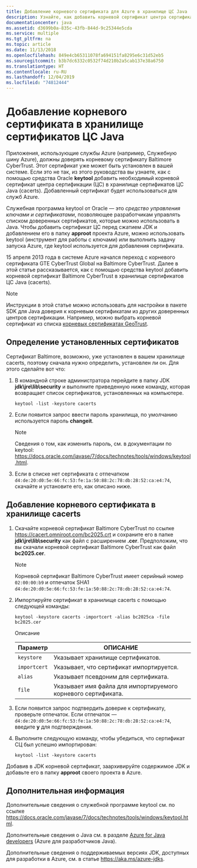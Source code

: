 ```yaml
---
title: Добавление корневого сертификата для Azure в хранилище ЦС Java
description: Узнайте, как добавить корневой сертификат центра сертификации (ЦС) в хранилище сертификатов ЦС Java (cacerts) для использования в Microsoft Azure.
documentationcenter: java
ms.assetid: d3699b0a-835c-43fb-844d-9c25344e5cda
ms.service: multiple
ms.tgt_pltfrm: na
ms.topic: article
ms.date: 11/13/2018
ms.openlocfilehash: 849e4cb65311078fa694151fa8295e6c31d52eb5
ms.sourcegitcommit: b3b7dc6332c0532f74d210b2a5cab137e38a6750
ms.translationtype: HT
ms.contentlocale: ru-RU
ms.lasthandoff: 12/04/2019
ms.locfileid: "74812444"
---
```

# <a name="adding-a-root-certificate-to-the-java-ca-certificates-store"></a>Добавление корневого сертификата в хранилище сертификатов ЦС Java

Приложения, использующие службы Azure (например, Служебную шину Azure), должны доверять корневому сертификату Baltimore CyberTrust. Этот сертификат уже может быть установлен в вашей системе. Если это не так, из этого руководства вы узнаете, как с помощью средства Oracle **keytool** добавить необходимый корневой сертификат центра сертификации (ЦС) в хранилище сертификатов ЦС Java (cacerts). Добавленный сертификат будет использоваться для служб Azure.

Служебная программа keytool от Oracle — это _средство управления ключами и сертификатами_, позволяющее разработчикам управлять списком доверенных сертификатов, которые можно использовать в Java. Чтобы добавить сертификат ЦС перед сжатием JDK и добавлением его в папку **approot** проекта Azure, можно использовать keytool (инструмент для работы с ключами) или выполнить задачу запуска Azure, где keytool используется для добавления сертификата.

15 апреля 2013 года в системе Azure начался переход с корневого сертификата GTE CyberTrust Global на Baltimore CyberTrust. Далее в этой статье рассказывается, как с помощью средства keytool добавить корневой сертификат Baltimore CyberTrust в хранилище сертификатов ЦС Java (cacerts).

> [!NOTE]
> 
> Инструкции в этой статье можно использовать для настройки в пакете SDK для Java доверия к корневым сертификатам из других доверенных центров сертификации. Например, можно выбрать корневой сертификат из списка [корневых сертификатах GeoTrust](https://www.geotrust.com/resources/root-certificates/).
> 

## <a name="determining-which-root-certificates-are-installed"></a>Определение установленных сертификатов

Сертификат Baltimore, возможно, уже установлен в вашем хранилище cacerts, поэтому сначала нужно определить, установлен ли он. Для этого сделайте вот что:

1. В командной строке администратора перейдите в папку JDK **jdk\jre\lib\security** и выполните приведенную ниже команду, которая возвращает список сертификатов, установленных на компьютере.

   ```shell
   keytool -list -keystore cacerts
   ```

1. Если появится запрос ввести пароль хранилища, по умолчанию используется пароль **changeit**.

   > [!NOTE]
   > 
   > Сведения о том, как изменить пароль, см. в документации по keytool: <https://docs.oracle.com/javase/7/docs/technotes/tools/windows/keytool.html>.
   > 

1. Если в списке нет сертификата с отпечатком `d4:de:20:d0:5e:66:fc:53:fe:1a:50:88:2c:78:db:28:52:ca:e4:74`, скачайте и установите его, как описано ниже.

## <a name="to-add-a-root-certificate-to-the-cacerts-store"></a>Добавление корневого сертификата в хранилище cacerts

1. Скачайте корневой сертификат Baltimore CyberTrust по ссылке <https://cacert.omniroot.com/bc2025.crt> и сохраните его в папке **jdk\jre\lib\security** как файл с расширением **.cer**. Предположим, что вы скачали корневой сертификат Baltimore CyberTrust как файл **bc2025.cer**.

   > [!NOTE]
   > 
   > Корневой сертификат Baltimore CyberTrust имеет серийный номер `02:00:00:b9` и отпечаток SHA1 `d4:de:20:d0:5e:66:fc:53:fe:1a:50:88:2c:78:db:28:52:ca:e4:74`.
   > 

2. Импортируйте сертификат в хранилище cacerts с помощью следующей команды:

   ```shell
   keytool -keystore cacerts -importcert -alias bc2025ca -file bc2025.cer
   ```
   Описание

   |  Параметр   |                              ОПИСАНИЕ                               |
   |--------------|------------------------------------------------------------------------|
   | `keystore`   | Указывает хранилище сертификатов.                                       |
   | `importcert` | Указывает, что сертификат импортируется.                        |
   | `alias`      | Указывает псевдоним для сертификата.                                |
   | `file`       | Указывает имя файла для импортируемого корневого сертификата. |


3. Если появится запрос подтвердить доверие к сертификату, проверьте отпечаток. Если отпечаток — `d4:de:20:d0:5e:66:fc:53:fe:1a:50:88:2c:78:db:28:52:ca:e4:74`, введите **y** для подтверждения.

4. Выполните следующую команду, чтобы убедиться, что сертификат СЦ был успешно импортирован:

   ```shell
   keytool -list -keystore cacerts
   ```

Добавив в JDK корневой сертификат, заархивируйте содержимое JDK и добавьте его в папку **approot** своего проекта в Azure.

## <a name="next-steps"></a>Дополнительная информация

Дополнительные сведения о служебной программе keytool см. по ссылке <https://docs.oracle.com/javase/7/docs/technotes/tools/windows/keytool.html>.

Дополнительные сведения о Java см. в разделе [Azure for Java developers](/azure/java) (Azure для разработчиков Java).

<!-- For more information about the root certificates used by Azure, see [Azure Root Certificate Migration](https://blogs.msdn.com/b/windowsazure/archive/2013/03/15/windows-azure-root-certificate-migration.aspx). -->

Дополнительные сведения о поддерживаемых версиях JDK, доступных для разработки в Azure, см. в статье <https://aka.ms/azure-jdks>.